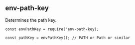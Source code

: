 ## env-path-key

Determines the path key.

```
const envPathKey = require('env-path-key);

const pathKey = envPathKey(); // PATH or Path or similar
```
